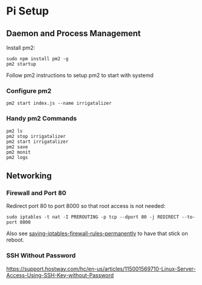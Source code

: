 # Pi Setup

## Daemon and Process Management

Install pm2:

```
sudo npm install pm2 -g
pm2 startup
```

Follow pm2 instructions to setup pm2 to start with systemd

### Configure pm2

```
pm2 start index.js --name irrigatalizer
```

### Handy pm2 Commands

```
pm2 ls
pm2 stop irrigatalizer
pm2 start irrigatalizer
pm2 save
pm2 monit
pm2 logs
```

## Networking

### Firewall and Port 80

Redirect port 80 to port 8000 so that root access is not needed:

```
sudo iptables -t nat -I PREROUTING -p tcp --dport 80 -j REDIRECT --to-port 8000
```

Also see [saving-iptables-firewall-rules-permanently](https://discourse.osmc.tv/t/saving-iptables-firewall-rules-permanently/7286/7) to have that stick on reboot.

### SSH Without Password

https://support.hostway.com/hc/en-us/articles/115001569710-Linux-Server-Access-Using-SSH-Key-without-Password
